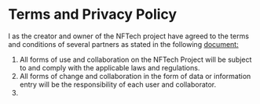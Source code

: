 # Terms and Privacy Policy
I as the creator and owner of the NFTech project have agreed to the terms and conditions of several partners as stated in the following [document:](https://dataplatform.cloud.ibm.com/terms)
1. All forms of use and collaboration on the NFTech Project will be subject to and comply with the applicable laws and regulations. 
2. All forms of change and collaboration in the form of data or information entry will be the responsibility of each user and collaborator.
3.
